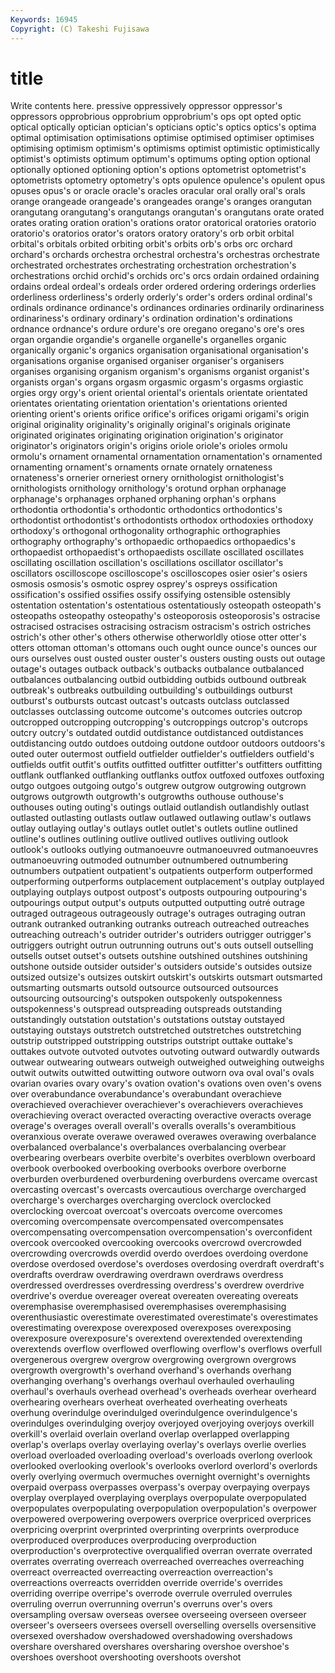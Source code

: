 ```yaml
---
Keywords: 16945 
Copyright: (C) Takeshi Fujisawa
---
```


# title

Write contents here.
pressive oppressively oppressor oppressor's oppressors opprobrious opprobrium
opprobrium's ops opt opted optic optical optically optician optician's opticians
optic's optics optics's optima optimal optimisation optimisations optimise optimised optimiser
optimises optimising optimism optimism's optimisms optimist optimistic optimistically optimist's optimists
optimum optimum's optimums opting option optional optionally optioned optioning option's
options optometrist optometrist's optometrists optometry optometry's opts opulence opulence's opulent
opus opuses opus's or oracle oracle's oracles oracular oral orally
oral's orals orange orangeade orangeade's orangeades orange's oranges orangutan orangutang
orangutang's orangutangs orangutan's orangutans orate orated orates orating oration oration's
orations orator oratorical oratories oratorio oratorio's oratorios orator's orators oratory
oratory's orb orbit orbital orbital's orbitals orbited orbiting orbit's orbits
orb's orbs orc orchard orchard's orchards orchestra orchestral orchestra's orchestras
orchestrate orchestrated orchestrates orchestrating orchestration orchestration's orchestrations orchid orchid's orchids
orc's orcs ordain ordained ordaining ordains ordeal ordeal's ordeals order
ordered ordering orderings orderlies orderliness orderliness's orderly orderly's order's orders
ordinal ordinal's ordinals ordinance ordinance's ordinances ordinaries ordinarily ordinariness ordinariness's
ordinary ordinary's ordination ordination's ordinations ordnance ordnance's ordure ordure's ore
oregano oregano's ore's ores organ organdie organdie's organelle organelle's organelles
organic organically organic's organics organisation organisational organisation's organisations organise organised
organiser organiser's organisers organises organising organism organism's organisms organist organist's
organists organ's organs orgasm orgasmic orgasm's orgasms orgiastic orgies orgy
orgy's orient oriental oriental's orientals orientate orientated orientates orientating orientation
orientation's orientations oriented orienting orient's orients orifice orifice's orifices origami
origami's origin original originality originality's originally original's originals originate originated
originates originating origination origination's originator originator's originators origin's origins oriole
oriole's orioles ormolu ormolu's ornament ornamental ornamentation ornamentation's ornamented ornamenting
ornament's ornaments ornate ornately ornateness ornateness's ornerier orneriest ornery ornithologist
ornithologist's ornithologists ornithology ornithology's orotund orphan orphanage orphanage's orphanages orphaned
orphaning orphan's orphans orthodontia orthodontia's orthodontic orthodontics orthodontics's orthodontist orthodontist's
orthodontists orthodox orthodoxies orthodoxy orthodoxy's orthogonal orthogonality orthographic orthographies orthography
orthography's orthopaedic orthopaedics orthopaedics's orthopaedist orthopaedist's orthopaedists oscillate oscillated oscillates
oscillating oscillation oscillation's oscillations oscillator oscillator's oscillators oscilloscope oscilloscope's oscilloscopes
osier osier's osiers osmosis osmosis's osmotic osprey osprey's ospreys ossification
ossification's ossified ossifies ossify ossifying ostensible ostensibly ostentation ostentation's ostentatious
ostentatiously osteopath osteopath's osteopaths osteopathy osteopathy's osteoporosis osteoporosis's ostracise ostracised
ostracises ostracising ostracism ostracism's ostrich ostriches ostrich's other other's others
otherwise otherworldly otiose otter otter's otters ottoman ottoman's ottomans ouch
ought ounce ounce's ounces our ours ourselves oust ousted ouster
ouster's ousters ousting ousts out outage outage's outages outback outback's
outbacks outbalance outbalanced outbalances outbalancing outbid outbidding outbids outbound outbreak
outbreak's outbreaks outbuilding outbuilding's outbuildings outburst outburst's outbursts outcast outcast's
outcasts outclass outclassed outclasses outclassing outcome outcome's outcomes outcries outcrop
outcropped outcropping outcropping's outcroppings outcrop's outcrops outcry outcry's outdated outdid
outdistance outdistanced outdistances outdistancing outdo outdoes outdoing outdone outdoor outdoors
outdoors's outed outer outermost outfield outfielder outfielder's outfielders outfield's outfields
outfit outfit's outfits outfitted outfitter outfitter's outfitters outfitting outflank outflanked
outflanking outflanks outfox outfoxed outfoxes outfoxing outgo outgoes outgoing outgo's
outgrew outgrow outgrowing outgrown outgrows outgrowth outgrowth's outgrowths outhouse outhouse's
outhouses outing outing's outings outlaid outlandish outlandishly outlast outlasted outlasting
outlasts outlaw outlawed outlawing outlaw's outlaws outlay outlaying outlay's outlays
outlet outlet's outlets outline outlined outline's outlines outlining outlive outlived
outlives outliving outlook outlook's outlooks outlying outmanoeuvre outmanoeuvred outmanoeuvres outmanoeuvring
outmoded outnumber outnumbered outnumbering outnumbers outpatient outpatient's outpatients outperform outperformed
outperforming outperforms outplacement outplacement's outplay outplayed outplaying outplays outpost outpost's
outposts outpouring outpouring's outpourings output output's outputs outputted outputting outré
outrage outraged outrageous outrageously outrage's outrages outraging outran outrank outranked
outranking outranks outreach outreached outreaches outreaching outreach's outrider outrider's outriders
outrigger outrigger's outriggers outright outrun outrunning outruns out's outs outsell
outselling outsells outset outset's outsets outshine outshined outshines outshining outshone
outside outsider outsider's outsiders outside's outsides outsize outsized outsize's outsizes
outskirt outskirt's outskirts outsmart outsmarted outsmarting outsmarts outsold outsource outsourced
outsources outsourcing outsourcing's outspoken outspokenly outspokenness outspokenness's outspread outspreading outspreads
outstanding outstandingly outstation outstation's outstations outstay outstayed outstaying outstays outstretch
outstretched outstretches outstretching outstrip outstripped outstripping outstrips outstript outtake outtake's
outtakes outvote outvoted outvotes outvoting outward outwardly outwards outwear outwearing
outwears outweigh outweighed outweighing outweighs outwit outwits outwitted outwitting outwore
outworn ova oval oval's ovals ovarian ovaries ovary ovary's ovation
ovation's ovations oven oven's ovens over overabundance overabundance's overabundant overachieve
overachieved overachiever overachiever's overachievers overachieves overachieving overact overacted overacting overactive
overacts overage overage's overages overall overall's overalls overalls's overambitious overanxious
overate overawe overawed overawes overawing overbalance overbalanced overbalance's overbalances overbalancing
overbear overbearing overbears overbite overbite's overbites overblown overboard overbook overbooked
overbooking overbooks overbore overborne overburden overburdened overburdening overburdens overcame overcast
overcasting overcast's overcasts overcautious overcharge overcharged overcharge's overcharges overcharging overclock
overclocked overclocking overcoat overcoat's overcoats overcome overcomes overcoming overcompensate overcompensated
overcompensates overcompensating overcompensation overcompensation's overconfident overcook overcooked overcooking overcooks overcrowd
overcrowded overcrowding overcrowds overdid overdo overdoes overdoing overdone overdose overdosed
overdose's overdoses overdosing overdraft overdraft's overdrafts overdraw overdrawing overdrawn overdraws
overdress overdressed overdresses overdressing overdress's overdrew overdrive overdrive's overdue overeager
overeat overeaten overeating overeats overemphasise overemphasised overemphasises overemphasising overenthusiastic overestimate
overestimated overestimate's overestimates overestimating overexpose overexposed overexposes overexposing overexposure overexposure's
overextend overextended overextending overextends overflow overflowed overflowing overflow's overflows overfull
overgenerous overgrew overgrow overgrowing overgrown overgrows overgrowth overgrowth's overhand overhand's
overhands overhang overhanging overhang's overhangs overhaul overhauled overhauling overhaul's overhauls
overhead overhead's overheads overhear overheard overhearing overhears overheat overheated overheating
overheats overhung overindulge overindulged overindulgence overindulgence's overindulges overindulging overjoy overjoyed
overjoying overjoys overkill overkill's overlaid overlain overland overlap overlapped overlapping
overlap's overlaps overlay overlaying overlay's overlays overlie overlies overload overloaded
overloading overload's overloads overlong overlook overlooked overlooking overlook's overlooks overlord
overlord's overlords overly overlying overmuch overmuches overnight overnight's overnights overpaid
overpass overpasses overpass's overpay overpaying overpays overplay overplayed overplaying overplays
overpopulate overpopulated overpopulates overpopulating overpopulation overpopulation's overpower overpowered overpowering overpowers
overprice overpriced overprices overpricing overprint overprinted overprinting overprints overproduce overproduced
overproduces overproducing overproduction overproduction's overprotective overqualified overran overrate overrated overrates
overrating overreach overreached overreaches overreaching overreact overreacted overreacting overreaction overreaction's
overreactions overreacts overridden override override's overrides overriding overripe overripe's overrode
overrule overruled overrules overruling overrun overrunning overrun's overruns over's overs
oversampling oversaw overseas oversee overseeing overseen overseer overseer's overseers oversees
oversell overselling oversells oversensitive oversexed overshadow overshadowed overshadowing overshadows overshare
overshared overshares oversharing overshoe overshoe's overshoes overshoot overshooting overshoots overshot
